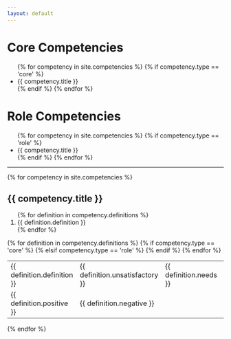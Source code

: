 ```yaml
---
layout: default
---
```

<h1>Core Competencies</h1>
<ul>
{% for competency in site.competencies %}
{% if competency.type == 'core' %}
  <li>{{ competency.title }}</li>
{% endif %}
{% endfor %}
</ul>

<h1>Role Competencies</h1>
<ul>
{% for competency in site.competencies %}
{% if competency.type == 'role' %}
  <li>{{ competency.title }}</li>
{% endif %}
{% endfor %}
</ul>

<hr>


{% for competency in site.competencies %}

  <h2>{{ competency.title }}</h2>
  <ol>
  {% for definition in competency.definitions %}
    <li>{{ definition.definition }}</li>
  {% endfor %}
  </ol>
  <table>
  {% for definition in competency.definitions %}
  {% if competency.type == 'core' %}
    <tr>
        <td>{{ definition.definition }}</td>
        <td>{{ definition.unsatisfactory }}</td>
        <td>{{ definition.needs }}</td>
        <td>{{ definition.meets }}</td>
        <td>{{ definition.exceeds }}</td>
        <td>{{ definition.exceptional }}</td>
    </tr>
  {% elsif competency.type == 'role' %}
    <tr>
        <td>{{ definition.positive }}</td>
        <td>{{ definition.negative }}</td>
    </tr>
  {% endif %}
  {% endfor %}
  </table>
{% endfor %}
